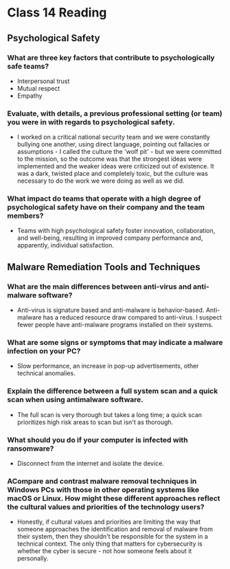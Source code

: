 # Class 14 Reading
## Psychological Safety

### What are three key factors that contribute to psychologically safe teams?
   - Interpersonal trust
   - Mutual respect
   - Empathy

### Evaluate, with details, a previous professional setting (or team) you were in with regards to psychological safety.
   - I worked on a critical national security team and we were constantly bullying one another, using direct language, pointing out fallacies or assumptions - I called the culture the 'wolf pit' - but we were committed to the mission, so the outcome was that the strongest ideas were implemented and the weaker ideas were criticized out of existence. It was a dark, twisted place and completely toxic, but the culture was necessary to do the work we were doing as well as we did.

### What impact do teams that operate with a high degree of psychological safety have on their company and the team members?
   - Teams with high psychological safety foster innovation, collaboration, and well-being, resulting in improved company performance and, apparently, individual satisfaction.


## Malware Remediation Tools and Techniques

### What are the main differences between anti-virus and anti-malware software?
   - Anti-virus is signature based and anti-malware is behavior-based. Anti-malware has a reduced resource draw compared to anti-virus. I suspect fewer people have anti-malware programs installed on their systems.

### What are some signs or symptoms that may indicate a malware infection on your PC?
   - Slow performance, an increase in pop-up advertisements, other technical anomalies.

### Explain the difference between a full system scan and a quick scan when using antimalware software.
   - The full scan is very thorough but takes a long time; a quick scan prioritizes high risk areas to scan but isn't as thorough.

### What should you do if your computer is infected with ransomware?
   - Disconnect from the internet and isolate the device.

### ACompare and contrast malware removal techniques in Windows PCs with those in other operating systems like macOS or Linux. How might these different approaches reflect the cultural values and priorities of the technology users?
   - Honestly, if cultural values and priorities are limiting the way that someone approaches the identification and removal of malware from their system, then they shouldn't be responsible for the system in a technical context. The only thing that matters for cybersecurity is whether the cyber is secure - not how someone feels about it personally. 